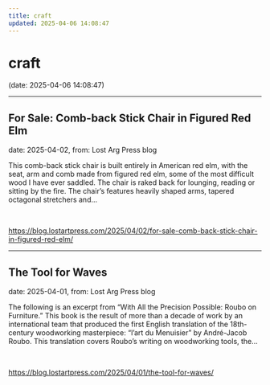 ```yaml
---
title: craft
updated: 2025-04-06 14:08:47
---
```


# craft

(date: 2025-04-06 14:08:47)

---

## For Sale: Comb-back Stick Chair in Figured Red Elm

date: 2025-04-02, from: Lost Arg Press blog

This comb-back stick chair is built entirely in American red elm, with the seat, arm and comb made from figured red elm, some of the most difficult wood I have ever saddled. The chair is raked back for lounging, reading or sitting by the fire. The chair’s features heavily shaped arms, tapered octagonal stretchers and... 

<br> 

<https://blog.lostartpress.com/2025/04/02/for-sale-comb-back-stick-chair-in-figured-red-elm/>

---

## The Tool for Waves

date: 2025-04-01, from: Lost Arg Press blog

The following is an excerpt from &#8220;With All the Precision Possible: Roubo on Furniture.&#8221; This book is the result of more than a decade of work by&#160;an international team that produced the first English translation of the 18th-century woodworking masterpiece: “l’art du Menuisier” by André-Jacob Roubo. This translation covers Roubo’s writing on woodworking tools, the... 

<br> 

<https://blog.lostartpress.com/2025/04/01/the-tool-for-waves/>

